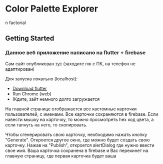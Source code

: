 # Color Palette Explorer

n factorial

## Getting Started

### Данное веб приложение написано на flutter + firebase

Сам сайт опубликован <a href = "https://kokeyev.github.io/color_palette_app/index.html">тут</a> (заходите пж с ПК, на телефон не адаптирован)

Для запуска локально (localhost):
* <a href = "https://docs.flutter.dev/get-started/install">Download flutter</a>
* Run Chrome (web)
* Ждите, зайт немного долго загружается

На главной странице отображается все кастомные карточки пользователей, с именами. Все карточки сохраняются в firebase. 
Если навести мышку на карточку, то можно просмотреть hex код цвета, а если тапнуть на него, то скопировать.

Чтобы сгенерировать свою карточку, необходимо нажать кнопку "Generate". Откроется другое окно, где можно будет создать свою карточку. Нажав на "Publish", откроется alertDialog где нужно ввести свое имя. Ваша карточка сохранена в firebase и Вас перекинет на главную страницу, где первая карточка будет ваша
